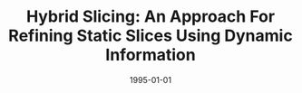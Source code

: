 ---
title: "Hybrid Slicing: An Approach For Refining Static Slices Using Dynamic Information"
date: 1995-01-01
venue: "SIGSOFT '95, Proceedings of the Third ACM SIGSOFT Symposium on Foundations of Software Engineering, Washington, DC, USA, October 10-13, 1995"
paperurl: https://doi.org/10.1145/222124.222137
authors: "Rajiv Gupta and Mary Lou Soffa"
awards: ""
---